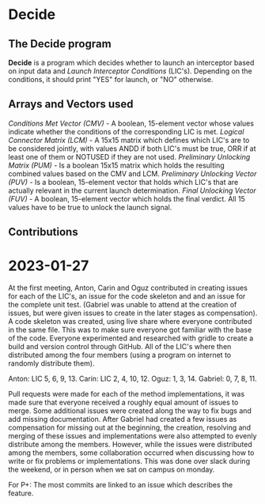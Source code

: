 # Decide

## The Decide program
**Decide** is a program which decides whether to launch an interceptor based on input data and *Launch Interceptor Conditions* (LIC's). Depending on the conditions, it should print "YES" for launch, or "NO" otherwise.  

## Arrays and Vectors used
*Conditions Met Vector (CMV)* - A boolean, 15-element vector whose values indicate whether the conditions of the corresponding LIC is met.
*Logical Connector Matrix (LCM)* - A 15x15 matrix which defines which LIC's are to be considered jointly, with values ANDD if both LIC's must be true, ORR if at least one of them or NOTUSED if they are not used.
*Preliminary Unlocking Matrix (PUM)* - Is a boolean 15x15 matrix which holds the resulting combined values based on the CMV and LCM.
*Preliminary Unlocking Vector (PUV)* - Is a boolean, 15-element vector that holds which LIC's that are actually relevant in the current launch determination.
*Final Unlocking Vector (FUV)* - A boolean, 15-element vector which holds the final verdict. All 15 values have to be true to unlock the launch signal.

## Contributions

# 2023-01-27
At the first meeting, Anton, Carin and Oguz contributed in creating issues for each of the LIC's, an issue for the code skeleton and and an issue for the complete unit test. (Gabriel was unable to attend at the creation of issues, but were given issues to create in the later stages as compensation). A code skeleton was created, using live share where everyone contributed in the same file. This was to make sure everyone got familiar with the base of the code. Everyone experimented and researched with gridle to create a build and version control through GitHub. All of the LIC's where then distributed among the four members (using a program on internet to randomly distribute them).

Anton: LIC 5, 6, 9, 13. 
Carin: LIC 2, 4, 10, 12.
Oguz: 1, 3, 14.
Gabriel: 0, 7, 8, 11.

Pull requests were made for each of the method implementations, it was made sure that everyone received a roughly equal amount of issues to merge. Some additional issues were created along the way to fix bugs and add missing documentation. After Gabriel had created a few issues as compensation for missing out at the beginning, the creation, resolving and merging of these issues and implementations were also attempted to evenly distribute among the members. However, while the issues were distributed among the members, some collaboration occurred when discussing how to write or fix problems or implementations. This was done over slack during the weekend, or in person when we sat on campus on monday. 

For P+:
The most commits are linked to an issue which describes the feature.
 
